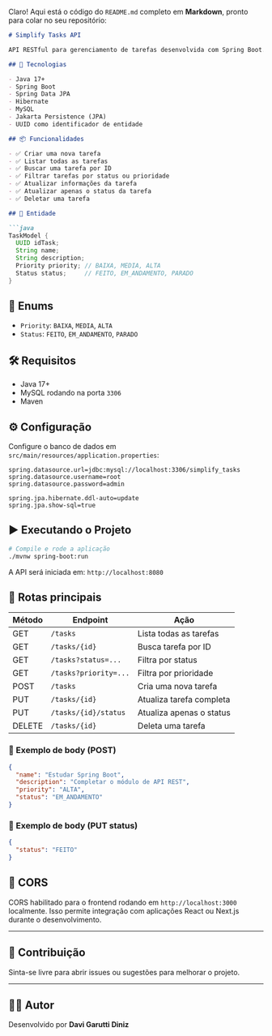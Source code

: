 Claro! Aqui está o código do `README.md` completo em **Markdown**, pronto para colar no seu repositório:

````markdown
# Simplify Tasks API

API RESTful para gerenciamento de tarefas desenvolvida com Spring Boot. Este projeto é parte de um desafio técnico backend júnior e possui operações completas de CRUD com suporte a prioridade e status das tarefas.

## 🚀 Tecnologias

- Java 17+
- Spring Boot
- Spring Data JPA
- Hibernate
- MySQL
- Jakarta Persistence (JPA)
- UUID como identificador de entidade

## 📦 Funcionalidades

- ✅ Criar uma nova tarefa
- ✅ Listar todas as tarefas
- ✅ Buscar uma tarefa por ID
- ✅ Filtrar tarefas por status ou prioridade
- ✅ Atualizar informações da tarefa
- ✅ Atualizar apenas o status da tarefa
- ✅ Deletar uma tarefa

## 🧩 Entidade

```java
TaskModel {
  UUID idTask;
  String name;
  String description;
  Priority priority; // BAIXA, MEDIA, ALTA
  Status status;     // FEITO, EM_ANDAMENTO, PARADO
}
````

## 🧠 Enums

* `Priority`: `BAIXA`, `MEDIA`, `ALTA`
* `Status`: `FEITO`, `EM_ANDAMENTO`, `PARADO`

## 🛠️ Requisitos

* Java 17+
* MySQL rodando na porta `3306`
* Maven

## ⚙️ Configuração

Configure o banco de dados em `src/main/resources/application.properties`:

```properties
spring.datasource.url=jdbc:mysql://localhost:3306/simplify_tasks
spring.datasource.username=root
spring.datasource.password=admin

spring.jpa.hibernate.ddl-auto=update
spring.jpa.show-sql=true
```

## ▶️ Executando o Projeto

```bash
# Compile e rode a aplicação
./mvnw spring-boot:run
```

A API será iniciada em: `http://localhost:8080`

## 🔁 Rotas principais

| Método | Endpoint              | Ação                     |
| ------ | --------------------- | ------------------------ |
| GET    | `/tasks`              | Lista todas as tarefas   |
| GET    | `/tasks/{id}`         | Busca tarefa por ID      |
| GET    | `/tasks?status=...`   | Filtra por status        |
| GET    | `/tasks?priority=...` | Filtra por prioridade    |
| POST   | `/tasks`              | Cria uma nova tarefa     |
| PUT    | `/tasks/{id}`         | Atualiza tarefa completa |
| PUT    | `/tasks/{id}/status`  | Atualiza apenas o status |
| DELETE | `/tasks/{id}`         | Deleta uma tarefa        |

### 📝 Exemplo de body (POST)

```json
{
  "name": "Estudar Spring Boot",
  "description": "Completar o módulo de API REST",
  "priority": "ALTA",
  "status": "EM_ANDAMENTO"
}
```

### 📝 Exemplo de body (PUT status)

```json
{
  "status": "FEITO"
}
```

## 🔄 CORS

CORS habilitado para o frontend rodando em `http://localhost:3000` localmente. Isso permite integração com aplicações React ou Next.js durante o desenvolvimento.

---

## 🤝 Contribuição

Sinta-se livre para abrir issues ou sugestões para melhorar o projeto.

---

## 🧑‍💻 Autor

Desenvolvido por **Davi Garutti Diniz**

